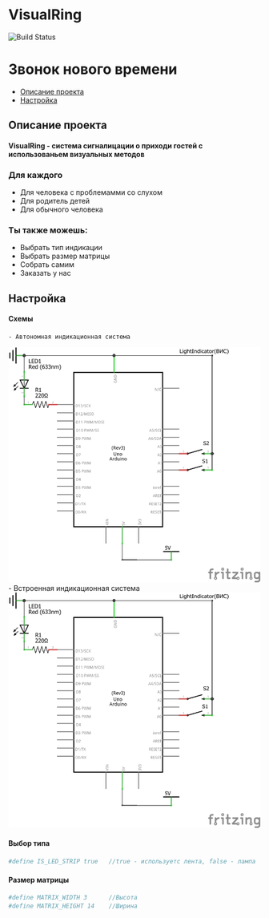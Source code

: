 # VisualRing

![Build Status](https://travis-ci.org/joemccann/dillinger.svg?branch=master)

# Звонок нового времени

* [Описание проекта](#chapter-0)
* [Настройка](#chapter-1)

<a id="chapter-0"></a>

## Описание проекта


#### VisualRing - система сигналицации о приходи гостей с использованьем визуальных методов

### Для каждого

  - Для человека с проблемамми со слухом
  - Для родитель детей
  - Для обычного человека


### Ты также можешь:
  - Выбрать тип индикации
  - Выбрать размер матрицы
  - Собрать самим
  - Заказать у нас
  
<a id="chapter-0"></a>

## Настройка

#### Схемы
    - Автономная индикационная система
![SCHEME](https://github.com/SuLG-ik/Visual-Ring/blob/master/schemes/visual_ring_led.png)
    - Встроенная индикационная система
![SCHEME](https://github.com/SuLG-ik/Visual-Ring/blob/master/schemes/visual_ring_led.png)
		
#### Выбор типа
```sh
#define IS_LED_STRIP true   //true - используетс лента, false - лампа
```

#### Размер матрицы
```sh
#define MATRIX_WIDTH 3      //Высота
#define MATRIX_HEIGHT 14    //Ширина
``` 

